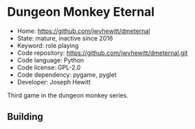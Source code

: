 # Dungeon Monkey Eternal

- Home: https://github.com/jwvhewitt/dmeternal
- State: mature, inactive since 2016
- Keyword: role playing
- Code repository: https://github.com/jwvhewitt/dmeternal.git
- Code language: Python
- Code license: GPL-2.0
- Code dependency: pygame, pyglet
- Developer: Joseph Hewitt

Third game in the dungeon monkey series.

## Building
